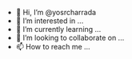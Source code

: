 - 👋 Hi, I’m @yosrcharrada
- 👀 I’m interested in ...
- 🌱 I’m currently learning ...
- 💞️ I’m looking to collaborate on ...
- 📫 How to reach me ...

<!---
yosrcharrada/yosrcharrada is a ✨ special ✨ repository because its `README.md` (this file) appears on your GitHub profile.
You can click the Preview link to take a look at your changes.
--->
